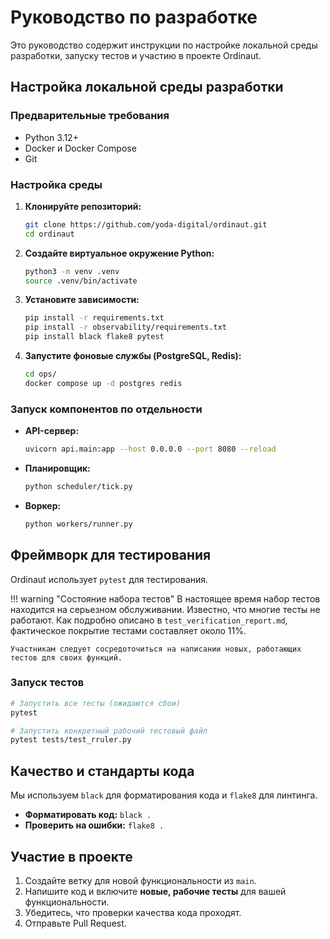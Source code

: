 # Руководство по разработке

Это руководство содержит инструкции по настройке локальной среды разработки, запуску тестов и участию в проекте Ordinaut.

## Настройка локальной среды разработки

### Предварительные требования

- Python 3.12+
- Docker и Docker Compose
- Git

### Настройка среды

1.  **Клонируйте репозиторий:**
    ```bash
    git clone https://github.com/yoda-digital/ordinaut.git
    cd ordinaut
    ```

2.  **Создайте виртуальное окружение Python:**
    ```bash
    python3 -m venv .venv
    source .venv/bin/activate
    ```

3.  **Установите зависимости:**
    ```bash
    pip install -r requirements.txt
    pip install -r observability/requirements.txt
    pip install black flake8 pytest
    ```

4.  **Запустите фоновые службы (PostgreSQL, Redis):**
    ```bash
    cd ops/
    docker compose up -d postgres redis
    ```

### Запуск компонентов по отдельности

- **API-сервер:**
  ```bash
  uvicorn api.main:app --host 0.0.0.0 --port 8080 --reload
  ```

- **Планировщик:**
  ```bash
  python scheduler/tick.py
  ```

- **Воркер:**
  ```bash
  python workers/runner.py
  ```

## Фреймворк для тестирования

Ordinaut использует `pytest` для тестирования.

!!! warning "Состояние набора тестов"
    В настоящее время набор тестов находится на серьезном обслуживании. Известно, что многие тесты не работают. Как подробно описано в `test_verification_report.md`, фактическое покрытие тестами составляет около 11%.

    Участникам следует сосредоточиться на написании новых, работающих тестов для своих функций.

### Запуск тестов

```bash
# Запустить все тесты (ожидаются сбои)
pytest

# Запустить конкретный рабочий тестовый файл
pytest tests/test_rruler.py
```

## Качество и стандарты кода

Мы используем `black` для форматирования кода и `flake8` для линтинга.

- **Форматировать код:** `black .`
- **Проверить на ошибки:** `flake8 .`

## Участие в проекте

1.  Создайте ветку для новой функциональности из `main`.
2.  Напишите код и включите **новые, рабочие тесты** для вашей функциональности.
3.  Убедитесь, что проверки качества кода проходят.
4.  Отправьте Pull Request.
